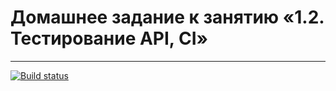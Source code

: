 # Домашнее задание к занятию «1.2. Тестирование API, CI» 
___
[![Build status](https://ci.appveyor.com/api/projects/status/yeov933nrc67p9f5/branch/master?svg=true)](https://ci.appveyor.com/project/Sad-Froggy/netohomework4-3/branch/master)